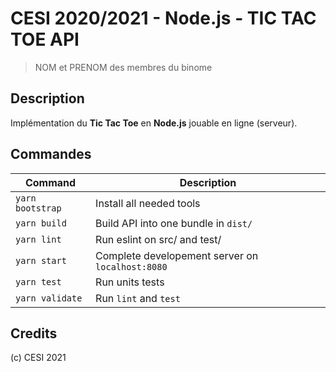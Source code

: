 # CESI 2020/2021 - Node.js - TIC TAC TOE API

> NOM et PRENOM des membres du binome

## Description

Implémentation du **Tic Tac Toe** en **Node.js** jouable en ligne (serveur).

## Commandes

| Command                              | Description
|--------------------------------------|------------------------------------------------
| `yarn bootstrap`                     | Install all needed tools
| `yarn build`                         | Build API into one bundle in `dist/`
| `yarn lint`                          | Run eslint on src/ and test/
| `yarn start`                         | Complete developement server on `localhost:8080`
| `yarn test`                          | Run units tests
| `yarn validate`                      | Run `lint` and `test`

## Credits

(c) CESI 2021
